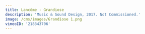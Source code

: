 ```yaml
---
title: Lancôme - Grandiose
description: 'Music & Sound Design, 2017. Not Commissioned.'
image: /cms/images/Grandiose 1.png
vimeoID: '218343706'
---
```






